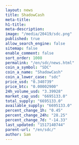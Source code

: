 ```yaml
---
layout: news
title: ShadowCash
meta-title: 
h1-title: 
meta-description: 
image: "/media/20419/sdc.png"
published: true
allow_search_engine: false
sitemap: false
enable_comment: false
sort_order: 1008
permalink: "/en/sdc/news.html"
coin_a_symbol: "SDC"
coin_a_name: "ShadowCash"
coin_a_lower_case: "sdc"
price_usd: "0.340739"
price_btc: "0.00002900"
24h_volume_usd: "3.39928"
market_cap_usd: "6695133.0"
total_supply: "6695133.0"
available_supply: "6695133.0"
percent_change_1h: "0.45"
percent_change_24h: "28.25"
percent_change_7d: "-14.33"
last_updated: "1517140744"
parent-url: "/en/sdc/"
author: Sam
---
```


